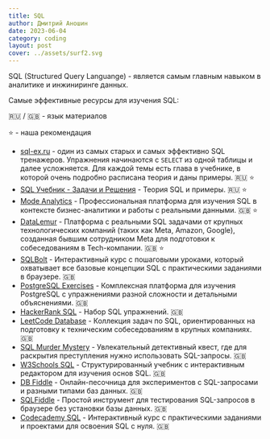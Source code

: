 ```yaml
---
title: SQL
author: Дмитрий Аношин
date: 2023-06-04
category: coding
layout: post
cover: ../assets/surf2.svg
---
```


SQL (Structured Query Languange) - является самым главным навыком в аналитике и инжиниринге данных. 

Самые эффективные ресурсы для изучения SQL:

🇷🇺 / 🇬🇧 - язык материалов

⭐ - наша рекомендация

- [sql-ex.ru](https://sql-ex.ru/learn_exercises.php) - один из самых старых и самых эффективно SQL тренажеров. Упражнения начинаются с `SELECT` из одной таблицы и далее усложняется. Для каждой темы есть глава в учебнике, в которой очень подробно расписана теория и даны примеры. 🇷🇺 ⭐
- [SQL Учебник - Задачи и Решения](http://www.sql-tutorial.ru/ru/content.html) - Теория SQL и примеры. 🇷🇺 ⭐
- [Mode Analytics](https://mode.com/sql-tutorial/) - Профессиональная платформа для изучения SQL в контексте бизнес-аналитики и работы с реальными данными. 🇬🇧 ⭐
- [DataLemur](https://datalemur.com/) - Платформа с реальными SQL задачами от крупных технологических компаний (таких как Meta, Amazon, Google), созданная бывшим сотрудником Meta для подготовки к собеседованиям в Tech-компании. 🇬🇧 ⭐
- [SQLBolt](https://sqlbolt.com/) - Интерактивный курс с пошаговыми уроками, который охватывает все базовые концепции SQL с практическими заданиями в браузере. 🇬🇧
- [PostgreSQL Exercises](https://pgexercises.com/) - Комплексная платформа для изучения PostgreSQL с упражнениями разной сложности и детальными объяснениями. 🇬🇧
- [HackerRank SQL](https://www.hackerrank.com/domains/sql) - Набор SQL упражнений. 🇬🇧
- [LeetCode Database](https://leetcode.com/study-plan/sql/) - Коллекция задач по SQL, ориентированных на подготовку к техническим собеседованиям в крупных компаниях. 🇬🇧
- [SQL Murder Mystery](https://mystery.knightlab.com/) - Увлекательный детективный квест, где для раскрытия преступления нужно использовать SQL-запросы. 🇬🇧
- [W3Schools SQL](https://www.w3schools.com/sql/default.asp) - Структурированный учебник с интерактивным редактором для изучения основ SQL. 🇬🇧
- [DB Fiddle](https://www.db-fiddle.com/) - Онлайн-песочница для экспериментов с SQL-запросами и разными типами баз данных. 🇬🇧
- [SQLFiddle](http://sqlfiddle.com/) - Простой инструмент для тестирования SQL-запросов в браузере без установки базы данных. 🇬🇧
- [Codecademy SQL](https://www.codecademy.com/learn/learn-sql) - Интерактивный курс с практическими заданиями и проектами для освоения SQL с нуля. 🇬🇧
